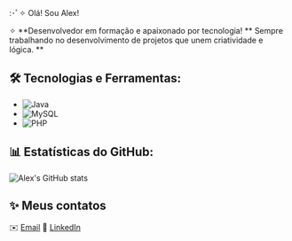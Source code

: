 :･ﾟ✧ Olá! Sou Alex!

✧ **Desenvolvedor em formação e apaixonado por tecnologia!
** Sempre trabalhando no desenvolvimento de projetos que unem criatividade e lógica. ** 

## 🛠️ Tecnologias e Ferramentas:
- ![Java](https://img.shields.io/badge/Java-ED8B00?style=for-the-badge&logo=java&logoColor=white)
- ![MySQL](https://img.shields.io/badge/MySQL-005C84?style=for-the-badge&logo=mysql&logoColor=white)
- ![PHP](https://img.shields.io/badge/PHP-777BB4?style=for-the-badge&logo=php&logoColor=white)

## 📊 Estatísticas do GitHub:
![Alex's GitHub stats](https://github-readme-stats.vercel.app/api?username=seu-username&show_icons=true&theme=radical)


## ✨ Meus contatos
✉️ [Email](mailto:seuemail@gmail.com) 
💼 [LinkedIn](https://linkedin.com/in/seu-perfil)
<!---
AlexNogueiraPereira/AlexNogueiraPereira is a ✨ special ✨ repository because its `README.md` (this file) appears on your GitHub profile.
You can click the Preview link to take a look at your changes.
--->
